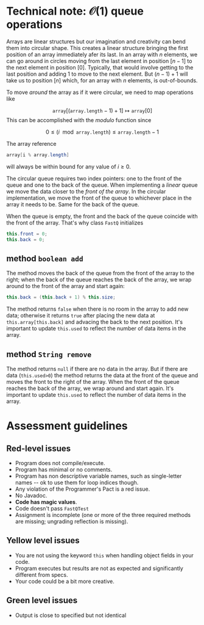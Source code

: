 # Technical note: $\mathcal O (1)$ queue operations

Arrays are linear structures but our imagination and creativity can bend them into circular shape. This creates a linear structure bringing the first position of an array immediately afer its last. In an array with $n$ elements, we can go around in circles moving from the last element in position $[n-1]$ to the next element in position $[0]$. Typically, that would involve getting to the last position and adding 1 to move to the next element. But $(n-1)+1$ will take us to position $[n]$ which, for an array with $n$ elements, is out-of-bounds.

To move *around* the array as if it were circular, we need to map operations like

$$
\texttt{array}[(\texttt{array.length}-1)+1]
\mapsto 
\texttt{array}[0]
$$
This can be accomplished with the *modulo* function since

$$
0 \leq (i\ \bmod \texttt{array.length}) \leq \texttt{array.length}-1
$$

The array reference

```java
array[i % array.length]
```
will always be within bound for any value of $i\geq 0$.

The circular queue requires two index pointers: one to the front of the queue and one to the back of the queue. When implementing a *linear* queue we move the data closer to the *front of the array*. In the circular implementation, we move the front of the queue to whichever place in the array it needs to be. Same for the back of the queue.

When the queue is empty, the front and the back of the queue coincide with the front of the array. That's why class `FastQ` initializes
```java
this.front = 0;
this.back = 0;
```



## method `boolean add`

The method moves the back of the queue from the front of the array to the right; when the back of the queue reaches the back of the array, we wrap around to the front of the array and start again:
```java
this.back = (this.back + 1) % this.size;
```
The method returns `false` when there is no room in the array to add new data; otherwise it returns `true` after placing the new data at `this.array[this.back]` and advacing the back to the next position. It's important to update `this.used` to reflect the number of data items in the array.


## method `String remove`

The method returns `null` if there are no data in the array. But if there are data (`this.used>0`) the method returns the data at the front of the queue and moves the front to the right of the array. When the front of the queue reaches the back of the array, we wrap around and start again. It's important to update `this.used` to reflect the number of data items in the array.



# Assessment guidelines

## Red-level issues

* Program does not compile/execute.
* Program has minimal or no comments.
* Program has non descriptive variable names, such as single-letter names -- ok to use them for loop indices though.
* Any violation of the Programmer's Pact is a red issue.
* No Javadoc.
* **Code has magic values**. 
* Code doesn't pass `FastQTest`
* Assignment is incomplete (one or more of the three required methods are missing; ungrading reflection is missing).

## Yellow level issues

* You are not using the keyword `this` when handling object fields in your code.
* Program executes but results are not as expected and significantly different from specs.
* Your code could be a bit more creative.


## Green level issues

* Output is close to specified but not identical
